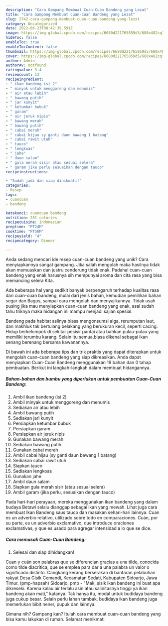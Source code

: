 ```yaml
---
description: "Cara Gampang Membuat Cuan-Cuan Bandeng yang Lezat"
title: "Cara Gampang Membuat Cuan-Cuan Bandeng yang Lezat"
slug: 2742-cara-gampang-membuat-cuan-cuan-bandeng-yang-lezat
category: Uncategorized
date: 2022-06-23T00:42:39.591Z
image: https://img-global.cpcdn.com/recipes/6680d221765859d5/680x482cq70/cuan-cuan-bandeng-foto-resep-utama.jpg
hideToc: false
enableToc: true
enableTocContent: false
thumbnail: https://img-global.cpcdn.com/recipes/6680d221765859d5/680x482cq70/cuan-cuan-bandeng-foto-resep-utama.jpg
cover: https://img-global.cpcdn.com/recipes/6680d221765859d5/680x482cq70/cuan-cuan-bandeng-foto-resep-utama.jpg
author: Admin
authorAv: notfound
ratingvalue: 3.4
reviewcount: 13
recipeingredient:
- " ikan bandeng isi 2"
- " minyak untuk menggoreng dan menumis"
- " air atau lebih"
- " bawang putih"
- " jar kunyit"
- " ketumbar bubuk"
- " garam"
- " air jeruk nipis"
- " bawang merah"
- " bawang putih"
- " cabai merah"
- " cabai hijau sy ganti daun bawang 1 batang"
- " cabai rawit utuh"
- " tauco"
- " lengkoas"
- " jahe"
- " daun salam"
- " gula merah sisir atau sesuai selera"
- " garam jika perlu sesuaikan dengan tauco"
recipeinstructions:

- "Sudah jadi dan siap dinikmati!"
categories:
- Resep
tags:
- cuancuan
- bandeng

katakunci: cuancuan bandeng 
nutrition: 281 calories
recipecuisine: Indonesian
preptime: "PT24M"
cooktime: "PT56M"
recipeyield: "4"
recipecategory: Dinner

---
```





Anda sedang mencari ide resep cuan-cuan bandeng yang unik? Cara menyiapkannya sangat gampang. Jika salah mengolah maka hasilnya tidak akan memuaskan dan justru cenderung tidak enak. Padahal cuan-cuan bandeng yang enak harusnya sih mempunyai aroma dan cita rasa yang bisa memancing selera Kita.





Ada beberapa hal yang sedikit banyak berpengaruh terhadap kualitas rasa dari cuan-cuan bandeng, mulai dari jenis bahan, kemudian pemilihan bahan segar dan Bagus, sampai cara mengolah dan menyajikannya. Tidak usah pusing jika mau menyiapkan cuan-cuan bandeng yang enak,      asal sudah tahu triknya maka hidangan ini mampu menjadi sajian spesial.














Bandeng pada habitat aslinya biasa mengonsumsi alga, rerumputan laut, dan makhluk tak bertulang belakang yang berukuran kecil, seperti cacing. Hidup berkelompok di sekitar pesisir pantai atau bahkan pulau-pulau yang memiliki terumbu karang. Selain itu semua,biasa dikenal sebagai ikan senang berenang bersama kawanannya.






Di bawah ini ada beberapa tips dan trik praktis yang dapat diterapkan untuk mengolah cuan-cuan bandeng yang siap dikreasikan. Anda dapat menyiapkan Cuan-Cuan Bandeng menggunakan 19 bahan dan 0 tahap pembuatan. Berikut ini langkah-langkah dalam membuat hidangannya.

<!--inarticleads1-->

##### Bahan-bahan dan bumbu yang diperlukan untuk pembuatan Cuan-Cuan Bandeng:

1. Ambil  ikan bandeng (isi 2)
1. Ambil  minyak untuk menggoreng dan menumis
1. Sediakan  air atau lebih
1. Ambil  bawang putih
1. Sediakan  jarì kunyit
1. Persiapkan  ketumbar bubuk
1. Persiapkan  garam
1. Persiapkan  air jeruk nipis
1. Gunakan  bawang merah
1. Sediakan  bawang putih
1. Gunakan  cabai merah
1. Ambil  cabai hijau (sy ganti daun bawang 1 batang)
1. Sediakan  cabai rawit utuh
1. Siapkan  tauco
1. Sediakan  lengkoas
1. Gunakan  jahe
1. Ambil  daun salam
1. Siapkan  gula merah sisir (atau sesuai selera)
1. Ambil  garam (jika perlu, sesuaikan dengan tauco)


Pada hari-hari perayaan, mereka menggunakan ikan bandeng yang dalam budaya Betawi selalu dianggap sebagai ikan yang mewah. Lihat juga cara membuat Ikan Bandeng saus tauco dan masakan sehari-hari lainnya. Cuan es un adverbio relativo, utilizado sobre todo en comparaciones. Cuán, por su parte, es un adverbio exclamativo, que introduce oraciones exclamativas, y que es usado para agregar intensidad a lo que se dice. 

<!--inarticleads2-->

##### Cara memasak Cuan-Cuan Bandeng:


1. Selesai dan siap dihidangkan!

Cuan y cuán son palabras que se diferencian gracias a una tilde, conocida como tilde diacrítica, que se emplea para dar a una palabra un valor o significado distinto. Cangkang kerang berserakan di bantaran pelabuhan rakyat Desa Gisik Cemandi, Kecamatan Sedati, Kabupaten Sidoarjo, Jawa Timur. (pmp-hapsah) Sidoarjo, pmp - &#34;Mak, sisik ikan bandeng ini buat apa dikreseki. Karena kalau air terlalu asin atau salinitasnya tinggi ya ikan bandeng akan mati,&#34; katanya. Tak hanya itu, modal untuk budidaya bandeng juga cukup besar. Selain perlu lahan tambak, budidaya ikan bandeng juga memerlukan bibit nener, pupuk dan lainnya. 

Gimana nih? Gampang kan? Itulah cara membuat cuan-cuan bandeng yang bisa kamu lakukan di rumah. Selamat menikmati
